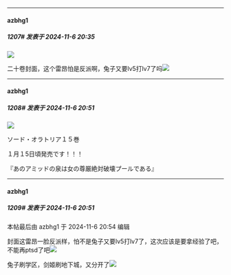 ﻿
*****

####  azbhg1  
##### 1207#       发表于 2024-11-6 20:35

<img src="https://p.sda1.dev/20/3b3391ffb845f0c056eebe9a3dcfdeac/c3c36e47fc5fc1bf7d6bc3e6ca6cc035.png" referrerpolicy="no-referrer">

二十卷封面，这个雷昂怕是反派啊，兔子又要lv5打lv7了吗<img src="https://static.saraba1st.com/image/smiley/face2017/067.png" referrerpolicy="no-referrer">


*****

####  azbhg1  
##### 1208#       发表于 2024-11-6 20:51

<img src="https://p.sda1.dev/20/0712a4398bd6ea58159dac2ae6c266ea/Gbs1EKmacAAe-Hg.jpg" referrerpolicy="no-referrer">

ソード・オラトリア１５巻

１月１5日頃発売です！！！

『あのアミッドの泉は女の尊厳絶対破壊プールである』

*****

####  azbhg1  
##### 1209#       发表于 2024-11-6 20:51

 本帖最后由 azbhg1 于 2024-11-6 20:54 编辑 

封面这雷昂一脸反派样，怕不是兔子又要lv5打lv7了，这次应该是要拿经验了吧，不能再ptsd了吧<img src="https://static.saraba1st.com/image/smiley/face2017/067.png" referrerpolicy="no-referrer">

兔子刷学区，剑姬刷地下城，又分开了<img src="https://static.saraba1st.com/image/smiley/face2017/067.png" referrerpolicy="no-referrer">


